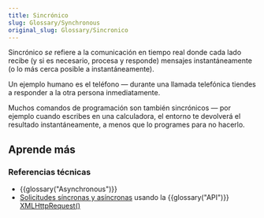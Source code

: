 ```yaml
---
title: Sincrónico
slug: Glossary/Synchronous
original_slug: Glossary/Sincronico
---
```


Sincrónico _se_ refiere a la comunicación en tiempo real donde cada lado recibe (y si es necesario, procesa y responde) mensajes instantáneamente (o lo más cerca posible a instantáneamente).

Un ejemplo humano es el teléfono — durante una llamada telefónica tiendes a responder a la otra persona inmediatamente.

Muchos comandos de programación son también sincrónicos — por ejemplo cuando escribes en una calculadora, el entorno te devolverá el resultado instantáneamente, a menos que lo programes para no hacerlo.

## Aprende más

### Referencias técnicas

- {{glossary("Asynchronous")}}
- [Solicitudes síncronas y asíncronas](/es/docs/Web/API/XMLHttpRequest/Synchronous_and_Asynchronous_Requests) usando la {{glossary("API")}} [XMLHttpRequest()](/es/docs/Web/API/XMLHttpRequest)
